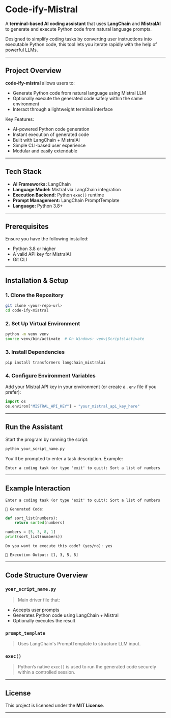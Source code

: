 # Code-ify-Mistral

A **terminal-based AI coding assistant** that uses **LangChain** and **MistralAI** to generate and execute Python code from natural language prompts.

Designed to simplify coding tasks by converting user instructions into executable Python code, this tool lets you iterate rapidly with the help of powerful LLMs.

---

## Project Overview

**code-ify-mistral** allows users to:

- Generate Python code from natural language using Mistral LLM
- Optionally execute the generated code safely within the same environment
- Interact through a lightweight terminal interface

Key Features:
- AI-powered Python code generation
- Instant execution of generated code
- Built with LangChain + MistralAI
- Simple CLI-based user experience
- Modular and easily extendable

---

## Tech Stack

- **AI Frameworks:** LangChain
- **Language Model:** Mistral via LangChain integration
- **Execution Backend:** Python `exec()` runtime
- **Prompt Management:** LangChain PromptTemplate
- **Language:** Python 3.8+

---

## Prerequisites

Ensure you have the following installed:
- Python 3.8 or higher
- A valid API key for MistralAI
- Git CLI

---

## Installation & Setup

### 1. Clone the Repository

```bash
git clone <your-repo-url>
cd code-ify-mistral
```

### 2. Set Up Virtual Environment

```bash
python -m venv venv
source venv/bin/activate  # On Windows: venv\Scripts\activate
```

### 3. Install Dependencies

```bash
pip install transformers langchain_mistralai
```

### 4. Configure Environment Variables

Add your Mistral API key in your environment (or create a `.env` file if you prefer):

```python
import os
os.environ["MISTRAL_API_KEY"] = "your_mistral_api_key_here"
```

---

## Run the Assistant

Start the program by running the script:

```bash
python your_script_name.py
```

You'll be prompted to enter a task description. Example:

```text
Enter a coding task (or type 'exit' to quit): Sort a list of numbers
```

---

## Example Interaction

```text
Enter a coding task (or type 'exit' to quit): Sort a list of numbers

🔹 Generated Code:
```

```python
def sort_list(numbers):
    return sorted(numbers)

numbers = [5, 3, 8, 1]
print(sort_list(numbers))
```

```text
Do you want to execute this code? (yes/no): yes

🔹 Execution Output: [1, 3, 5, 8]
```

---

## Code Structure Overview

### `your_script_name.py`
> Main driver file that:
- Accepts user prompts
- Generates Python code using LangChain + Mistral
- Optionally executes the result

### `prompt_template`
> Uses LangChain's PromptTemplate to structure LLM input.

### `exec()`
> Python’s native `exec()` is used to run the generated code securely within a controlled session.

---

## License

This project is licensed under the **MIT License**.

---

